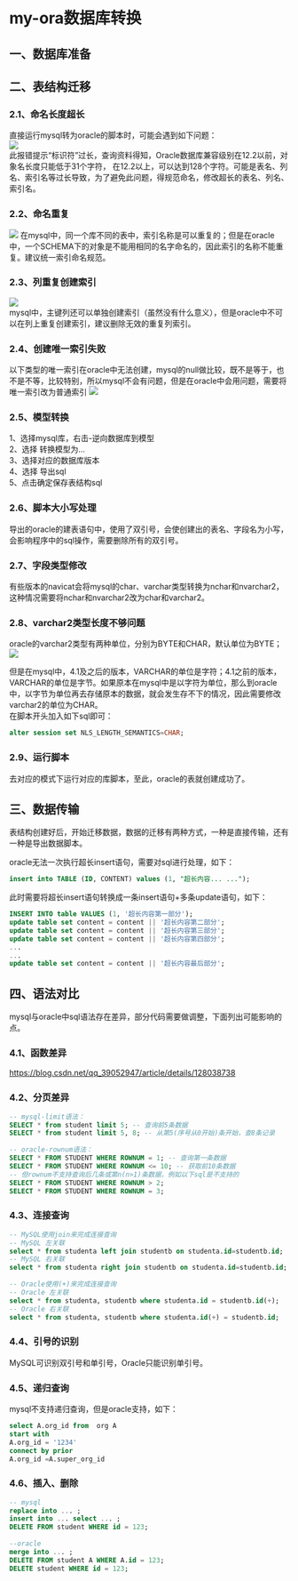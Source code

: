 # my-ora数据库转换

## 一、数据库准备





## 二、表结构迁移
### 2.1、命名长度超长
直接运行mysql转为oracle的脚本时，可能会遇到如下问题：    
![](./images/trans-01.png)   
此报错提示“标识符”过长，查询资料得知，Oracle数据库兼容级别在12.2以前，对象名长度只能低于31个字符， 在12.2以上，可以达到128个字符。可能是表名、列名、索引名等过长导致，为了避免此问题，得规范命名，修改超长的表名、列名、索引名。

### 2.2、命名重复
![](./images/trans-02.png)
在mysql中，同一个库不同的表中，索引名称是可以重复的；但是在oracle中，一个SCHEMA下的对象是不能用相同的名字命名的，因此索引的名称不能重复。建议统一索引命名规范。

### 2.3、列重复创建索引
![](./images/trans-03.png)   
mysql中，主键列还可以单独创建索引（虽然没有什么意义），但是oracle中不可以在列上重复创建索引，建议删除无效的重复列索引。

### 2.4、创建唯一索引失败
以下类型的唯一索引在oracle中无法创建，mysql的null做比较，既不是等于，也不是不等，比较特别，所以mysql不会有问题，但是在oracle中会用问题，需要将唯一索引改为普通索引
![](./images/trans-04.png)   

### 2.5、模型转换
1、选择mysql库，右击-逆向数据库到模型    
2、选择 转换模型为...        
3、选择对应的数据库版本      
4、选择 导出sql       
5、点击确定保存表结构sql      

### 2.6、脚本大小写处理
导出的oracle的建表语句中，使用了双引号，会使创建出的表名、字段名为小写，会影响程序中的sql操作，需要删除所有的双引号。

### 2.7、字段类型修改
有些版本的navicat会将mysql的char、varchar类型转换为nchar和nvarchar2，这种情况需要将nchar和nvarchar2改为char和varchar2。

### 2.8、varchar2类型长度不够问题
oracle的varchar2类型有两种单位，分别为BYTE和CHAR，默认单位为BYTE；    
![](./images/trans-05.png)    

但是在mysql中，4.1及之后的版本，VARCHAR的单位是字符；4.1之前的版本，VARCHAR的单位是字节。如果原本在mysql中是以字符为单位，那么到oracle中，以字节为单位再去存储原本的数据，就会发生存不下的情况，因此需要修改varchar2的单位为CHAR。  
在脚本开头加入如下sql即可：
```sql
alter session set NLS_LENGTH_SEMANTICS=CHAR;
```

### 2.9、运行脚本
去对应的模式下运行对应的库脚本，至此，oracle的表就创建成功了。



## 三、数据传输
表结构创建好后，开始迁移数据，数据的迁移有两种方式，一种是直接传输，还有一种是导出数据脚本。  

oracle无法一次执行超长insert语句，需要对sql进行处理，如下：   
```sql
insert into TABLE (ID, CONTENT) values (1, "超长内容... ...");
```
此时需要将超长insert语句转换成一条insert语句+多条update语句，如下：   
```sql
INSERT INTO table VALUES (1, '超长内容第一部分');
update table set content = content || '超长内容第二部分';
update table set content = content || '超长内容第三部分';
update table set content = content || '超长内容第四部分';
...
...
update table set content = content || '超长内容最后部分';
```


## 四、语法对比
mysql与oracle中sql语法存在差异，部分代码需要做调整，下面列出可能影响的点。   

### 4.1、函数差异
https://blog.csdn.net/qq_39052947/article/details/128038738

### 4.2、分页差异
```sql
-- mysql-limit语法：
SELECT * from student limit 5; -- 查询前5条数据
SELECT * from student limit 5, 8; -- 从第5(序号从0开始)条开始，查8条记录
 
-- oracle-rownum语法：
SELECT * FROM STUDENT WHERE ROWNUM = 1; -- 查询第一条数据
SELECT * FROM STUDENT WHERE ROWNUM <= 10; -- 获取前10条数据
-- 但rownum不支持查询后几条或第n(n>1)条数据，例如以下sql是不支持的
SELECT * FROM STUDENT WHERE ROWNUM > 2;
SELECT * FROM STUDENT WHERE ROWNUM = 3;
```

### 4.3、连接查询
```sql
-- MySQL使用join来完成连接查询
-- MySQL 左关联
select * from studenta left join studentb on studenta.id=studentb.id;
-- MySQL 右关联
select * from studenta right join studentb on studenta.id=studentb.id;
 
-- Oracle使用(+)来完成连接查询
-- Oracle 左关联
select * from studenta, studentb where studenta.id = studentb.id(+);
-- Oracle 右关联
select * from studenta, studentb where studenta.id(+) = studentb.id;
```

### 4.4、引号的识别
MySQL可识别双引号和单引号，Oracle只能识别单引号。

### 4.5、递归查询
mysql不支持递归查询，但是oracle支持，如下：
```sql
select A.org_id from  org A  
start with           
A.org_id = '1234'
connect by prior        
A.org_id =A.super_org_id
```

### 4.6、插入、删除
```sql
-- mysql
replace into ... ;
insert into ... select ... ;
DELETE FROM student WHERE id = 123;
 
--oracle
merge into ... ;
DELETE FROM student A WHERE A.id = 123;
DELETE student WHERE id = 123;
```





